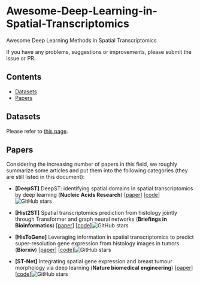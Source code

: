 # Awesome-Deep-Learning-in-Spatial-Transcriptomics
Awesome Deep Learning Methods in Spatial Transcriptomics

If you have any problems, suggestions or improvements, please submit the issue or PR.

## Contents
* [Datasets](#datasets)
* [Papers](#papers)

## Datasets
Please refer to [this page]().

## Papers
Considering the increasing number of papers in this field, we roughly summarize some articles and put them into the following categories (they are still listed in this document):


- <a name="DeepST"></a>**[DeepST]** DeepST: identifying spatial domains in spatial transcriptomics by deep learning (**Nucleic Acids Research**) [[paper](https://arxiv.org/pdf/2306.01859.pdf)] [[code](https://github.com/bowang-lab/BLEEP)]![GitHub stars](https://img.shields.io/github/stars/bowang-lab/BLEEP.svg?logo=github&label=Stars)

- <a name="Hist2ST"></a>**[Hist2ST]** Spatial transcriptomics prediction from histology jointly through Transformer and graph neural networks (**Briefings in Bioinformatics**) [[paper](https://academic.oup.com/bib/article-abstract/23/5/bbac297/6645485?redirectedFrom=fulltext&login=false)] [[code](https://github.com/JiangBioLab/DeepST/tree/main)]![GitHub stars](https://img.shields.io/github/stars/JiangBioLab/DeepST/tree/main.svg?logo=github&label=Stars)


- <a name="HisToGene"></a>**[HisToGene]** Leveraging information in spatial transcriptomics to predict super-resolution gene expression from histology images in tumors (**Biorxiv**) [[paper](https://www.biorxiv.org/content/10.1101/2021.11.28.470212v1.full.pdf)] [[code](https://github.com/maxpmx/HisToGene)]![GitHub stars](https://img.shields.io/github/stars/maxpmx/HisToGene.svg?logo=github&label=Stars)


- <a name="ST-Net"></a>**[ST-Net]** Integrating spatial gene expression and breast tumour morphology via deep learning (**Nature biomedical engineering**) [[paper](https://www.nature.com/articles/s41551-020-0578-x)] [[code](https://github.com/bryanhe/ST-Net)]![GitHub stars](https://img.shields.io/github/stars/bryanhe/ST-Net.svg?logo=github&label=Stars)


